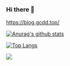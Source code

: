### Hi there 👋

https://blog.gcdd.top/

[![Anurag's github stats](https://github-readme-stats.vercel.app/api?username=gcdd1993&count_private=true&show_icons=true&theme=radical)](https://github.com/gcdd1993)

[![Top Langs](https://github-readme-stats.vercel.app/api/top-langs/?username=gcdd1993&hide=css,javascript,html&count_private=true&show_icons=true&layout=compact&theme=radical)](https://github.com/gcdd1993)

[![](https://steins-gate-visitor-count.greenhandatsjtu.repl.co/gcdd1993)](https://github.com/greenhandatsjtu/steins-gate-visitor-count)

